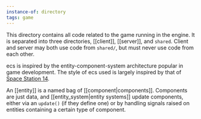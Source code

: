 ```yaml
---
instance-of: directory
tags: game
---
```


This directory contains all code related to the game running in the engine. It is separated into three directories, [[client]], [[server]], and `shared`. Client and server may both use code from `shared/`, but must never use code from each other.

ecs is inspired by the entity-component-system architecture popular in game development. The style of ecs used is largely inspired by that of [Space Station 14](https://github.com/space-wizards/space-station-14). 

An [[entity]] is a named bag of [[component|components]]. Components are just data, and [[entity_system|entity systems]] update components, either via an `update()`  (if they define one) or by handling signals raised on entities containing a certain type of component.

